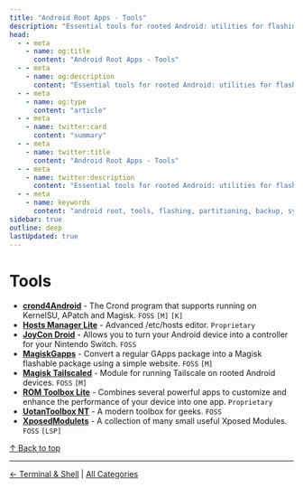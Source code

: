 ```yaml
---
title: "Android Root Apps - Tools"
description: "Essential tools for rooted Android: utilities for flashing, partitioning, backups, logs, and system inspection to manage your rooted device effectively."
head:
  - - meta
    - name: og:title
      content: "Android Root Apps - Tools"
  - - meta
    - name: og:description
      content: "Essential tools for rooted Android: utilities for flashing, partitioning, backups, logs, and system inspection to manage your rooted device effectively."
  - - meta
    - name: og:type
      content: "article"
  - - meta
    - name: twitter:card
      content: "summary"
  - - meta
    - name: twitter:title
      content: "Android Root Apps - Tools"
  - - meta
    - name: twitter:description
      content: "Essential tools for rooted Android: utilities for flashing, partitioning, backups, logs, and system inspection to manage your rooted device effectively."
  - - meta
    - name: keywords
      content: "android root, tools, flashing, partitioning, backup, system utilities, rooted tools"
sidebar: true
outline: deep
lastUpdated: true
---
```


# Tools
- **[crond4Android](https://github.com/powerAn2020/crond4android)** - The Crond program that supports running on KernelSU, APatch and Magisk. `FOSS` `[M]` `[K]`
- **[Hosts Manager Lite](https://play.google.com/store/apps/details?id=awais.hostsmanager.lite)** - Advanced /etc/hosts editor. `Proprietary`
- **[JoyCon Droid](https://joycondroid.gitbook.io/joycondroid)** - Allows you to turn your Android device into a controller for your Nintendo Switch. `FOSS`
- **[MagiskGapps](https://github.com/wacko1805/MagiskGapps)** - Convert a regular GApps package into a Magisk flashable package using a simple website. `FOSS` `[M]`
- **[Magisk Tailscaled](https://github.com/mgksu/tailscaled)** - Module for running Tailscale on rooted Android devices. `FOSS` `[M]`
- **[ROM Toolbox Lite](https://play.google.com/store/apps/details?id=com.jrummy.liberty.toolbox)** - Combines several powerful apps to customize and enhance the performance of your device into one app. `Proprietary`
- **[UotanToolbox NT](https://github.com/Uotan-Dev/UotanToolboxNT)** - A modern toolbox for geeks. `FOSS`
- **[XposedModulets](https://github.com/binarynoise/XposedModulets)** - A collection of many small useful Xposed Modules. `FOSS` `[LSP]`

[↑ Back to top](#table-of-contents)

---
[← Terminal & Shell](./terminals.md) | [All Categories](./index.md)
